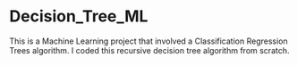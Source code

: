 # Decision_Tree_ML
This is a Machine Learning project that involved a Classification Regression Trees algorithm.
I coded this recursive decision tree algorithm from scratch.
